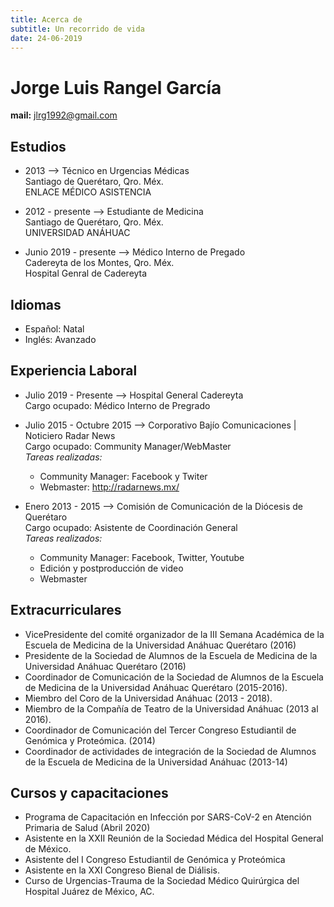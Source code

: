 ```yaml
---
title: Acerca de
subtitle: Un recorrido de vida
date: 24-06-2019
---
```

# Jorge Luis Rangel García
**mail\:** jlrg1992@gmail.com

## Estudios

+ 2013 --> Técnico en Urgencias Médicas  
	Santiago de Querétaro, Qro. Méx.  
    ENLACE MÉDICO ASISTENCIA

+ 2012 - presente --> Estudiante de Medicina  
    Santiago de Querétaro, Qro. Méx.  
    UNIVERSIDAD ANÁHUAC

+ Junio 2019 - presente --> Médico Interno de Pregado  
    Cadereyta de los Montes, Qro. Méx.  
    Hospital Genral de Cadereyta

## Idiomas

+ Español: Natal
+ Inglés: Avanzado

## Experiencia Laboral

+ Julio 2019 - Presente --> Hospital General Cadereyta  
    Cargo ocupado: Médico Interno de Pregrado

+ Julio 2015 - Octubre 2015 --> Corporativo Bajío Comunicaciones \| Noticiero Radar News  
	Cargo ocupado: Community Manager/WebMaster   
	*Tareas realizadas:*   
	+ Community Manager: Facebook y Twiter
	+ Webmaster: http://radarnews.mx/

+ Enero 2013 - 2015 --> Comisión de Comunicación de la Diócesis de Querétaro   
	Cargo ocupado: Asistente de Coordinación General  
	*Tareas realizados:*  
	+ Community Manager: Facebook, Twitter, Youtube
	+ Edición y postproducción de video
	+ Webmaster

## Extracurriculares

+ VicePresidente del comité organizador de la III Semana Académica de la Escuela de Medicina de la Universidad Anáhuac Querétaro (2016)
+ Presidente de la Sociedad de Alumnos de la Escuela de Medicina de la Universidad Anáhuac Querétaro (2016)
+ Coordinador de Comunicación de la Sociedad de Alumnos de la Escuela de Medicina de la Universidad Anáhuac Querétaro (2015-2016).
+ Miembro del Coro de la Universidad Anáhuac (2013 - 2018).
+ Miembro de la Compañía de Teatro de la Universidad Anáhuac (2013 al 2016).
+ Coordinador de Comunicación del Tercer Congreso Estudiantil de Genómica y Proteómica. (2014)
+ Coordinador de actividades de integración de la Sociedad de Alumnos de la Escuela de Medicina de la Universidad Anáhuac (2013-14)

## Cursos y capacitaciones

+ Programa de Capacitación en Infección por SARS-CoV-2 en Atención Primaria de Salud (Abril 2020)
+ Asistente en la XXII Reunión de la Sociedad Médica del Hospital General de México.
+ Asistente del I Congreso Estudiantil de Genómica y Proteómica 
+ Asistente en la XXI Congreso Bienal de Diálisis.
+ Curso de Urgencias-Trauma de la Sociedad Médico Quirúrgica del Hospital Juárez de México, AC.
